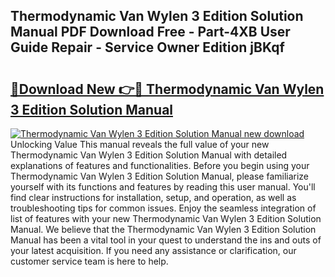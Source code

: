## Thermodynamic Van Wylen 3 Edition Solution Manual PDF Download Free - Part-4XB User Guide Repair - Service Owner Edition jBKqf

# <h2><a href="http://bc88960.oget.top/?id=Thermodynamic+Van+Wylen+3+Edition+Solution+Manual">🔗Download New 👉🔴 Thermodynamic Van Wylen 3 Edition Solution Manual</a></h2>

[![Thermodynamic Van Wylen 3 Edition Solution Manual new download](https://i.imgur.com/5g1atiW.png)](http://bc88960.oget.top/?id=Thermodynamic+Van+Wylen+3+Edition+Solution+Manual)
Unlocking Value This manual reveals the full value of your new Thermodynamic Van Wylen 3 Edition Solution Manual with detailed explanations of features and functionalities. Before you begin using your Thermodynamic Van Wylen 3 Edition Solution Manual, please familiarize yourself with its functions and features by reading this user manual. You'll find clear instructions for installation, setup, and operation, as well as troubleshooting tips for common issues. Enjoy the seamless integration of list of features with your new Thermodynamic Van Wylen 3 Edition Solution Manual. We believe that the Thermodynamic Van Wylen 3 Edition Solution Manual has been a vital tool in your quest to understand the ins and outs of your latest acquisition. If you need any assistance or clarification, our customer service team is here to help.
